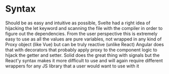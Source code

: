 # Syntax
Should be as easy and intuitive as possible, Svelte had a right idea of hijacking the let keyword and scanning the file with the compiler in order to figure out the dependencies. 
From the user perspective this is extremely easy to use as all the values are pure variables, not wrapped in any kind of Proxy object (like Vue) but can be truly reactive (unlike React)
Angular does that with decorators that probably apply proxy to the component logic to hijack the getter and setter.
Solid does the great thing with signals but the React'y syntax makes it more difficult to use and will again require different wrappers for any JS library that a user would want to use with it

